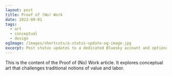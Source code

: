 ```yaml
---
layout: post
title: Proof of (No) Work
date: 2022-09-01
tags:
  - art
  - conceptual
  - design
ogImage: /images/shortcuts/a-status-update-og-image.jpg
excerpt: Post status updates to a dedicated Bluesky account and optionally use your own custom lexicon name for them.
---
```


This is the content of the Proof of (No) Work article. It explores conceptual art that challenges traditional notions of value and labor.